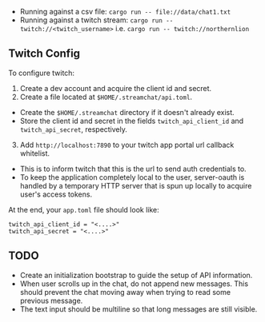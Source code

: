 - Running against a csv file: `cargo run -- file://data/chat1.txt`
- Running against a twitch stream: `cargo run -- twitch://<twitch_username>` i.e. `cargo run -- twitch://northernlion`

## Twitch Config
To configure twitch:
1. Create a dev account and acquire the client id and secret.
2. Create a file located at `$HOME/.streamchat/api.toml`.
  - Create the `$HOME/.streamchat` directory if it doesn't already exist.
  - Store the client id and secret in the fields `twitch_api_client_id` and `twitch_api_secret`, respectively.
3. Add `http://localhost:7890` to your twitch app portal url callback whitelist.
  - This is to inform twitch that this is the url to send auth credentials to.
  - To keep the application completely local to the user, server-oauth is handled by a temporary HTTP server
    that is spun up locally to acquire user's access tokens.

At the end, your `app.toml` file should look like:
```
twitch_api_client_id = "<....>"
twitch_api_secret = "<....>"
```

## TODO
- Create an initialization bootstrap to guide the setup of API information.
- When user scrolls up in the chat, do not append new messages. This should prevent the chat moving away when
  trying to read some previous message.
- The text input should be multiline so that long messages are still visible.

